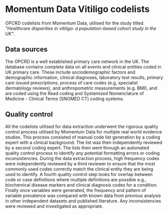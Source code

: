 # Momentum Data Vitiligo codelists
OPCRD codelists from Momentum Data, utilised for the study titled: *"Healthcare disparities in vitiligo: a population-based cohort study in the UK"*. 

## Data sources
The OPCRD is a well established primary care network in the UK. The database contains complete data on all events and clinical entities coded in UK primary care. These include sociodemographic factors and demographic information, clinical diagnoses, laboratory test results, primary care issued prescriptions, process of care codes (e.g, specialist dermatology reviews), and anthropometric measurements (e.g. BMI), and are coded using the Read coding and Systemized Nomenclature of Medicine - Clinical Terms (SNOMED CT) coding systems.

## Quality control
All the codelists utilised for data extraction underwent the rigorous quality control process utilised by Momentum Data for multiple real world evidence studies. This process consisted of manual code list generation by a coding expert with a clinical background. The list was then independently reviewed by a second coding expert. The lists then went through an automated quality control process to identify any potential formatting errors or coding inconsistencies. During the data extraction process, high frequency codes were independently reviewed by a third reviewer to ensure that the most commonly used codes correctly match the clinical entity they are being used to identify. A fourth quality control step looks for overlap between code or case definitions where multiple definitions are possible e.g., biochemical disease markers and clinical diagnosis codes for a condition. Finally once variables were generated, the frequency and pattern of variable prevalence was compared with known data from previous analysis in other independent datasets and published literature. Any inconsistencies were reviewed and investigated as appropriate. 
